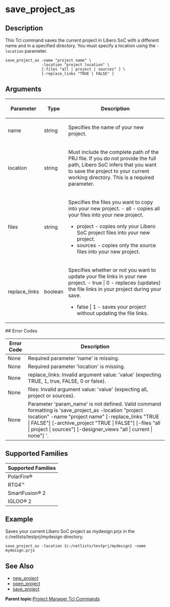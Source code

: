 # save\_project\_as

## Description

This Tcl command saves the current project in Libero SoC with a different name and in a specified directory. You must specify a location using the `-location` parameter.

```
save_project_as -name "project name" \
                -location "project location" \
                [-files "all | project | sources" ] \
                [-replace_links "TRUE | FALSE" ]
```

## Arguments

<table id="GUID-B22B08D8-F196-43B9-969C-7D22C6C4228B"><thead><tr><th>

Parameter

</th><th>

Type

</th><th>

Description

</th></tr></thead><tbody><tr><td>

name

</td><td>

string

</td><td>

Specifies the name of your new project.

</td></tr><tr><td>

location

</td><td>

string

</td><td>

Must include the complete path of the PRJ file. If you do not provide the full path, Libero SoC infers that you want to save the project to your current working directory. This is a required parameter.

</td></tr><tr><td>

files

</td><td>

string

</td><td>

Specifies the files you want to copy into your new project. -   all - copies all your files into your new project.
-   project - copies only your Libero SoC project files into your new project.
-   sources - copies only the source files into your new project.

</td></tr><tr><td>

replace\_links

</td><td>

boolean

</td><td>

Specifies whether or not you want to update your file links in your new project. -   true \| 0 - replaces \(updates\) the file links in your project during your save.
-   false \| 1 - saves your project without updating the file links.

</td></tr></tbody>
</table>## Error Codes

|Error Code|Description|
|----------|-----------|
|None|Required parameter 'name' is missing.|
|None|Required parameter 'location' is missing.|
|None|replace\_links: Invalid argument value: 'value' \(expecting TRUE, 1, true, FALSE, 0 or false\).|
|None|files: Invalid argument value: 'value' \(expecting all, project or sources\).|
|None|Parameter 'param\_name' is not defined. Valid command formatting is 'save\_project\_as -location "project location" -name "project name" \[-replace\_links "TRUE \| FALSE"\] \[-archive\_project "TRUE \| FALSE"\] \[-files "all \| project \| sources"\] \[-designer\_views "all \| current \| none"\] '.|

## Supported Families

|Supported Families|
|------------------|
|PolarFire®|
|RTG4™|
|SmartFusion® 2|
|IGLOO® 2|

## Example

Saves your current Libero SoC project as mydesign.prjx in the c:/netlists/testprj/mydesign directory.

```
save_project_as -location {c:/netlists/testprj/mydesign} -name mydesign.prjx
```

## See Also

-   [new\_project](GUID-EB38F8B2-A5A6-43B8-8E0C-7197F01E1E24.md)
-   [open\_project](GUID-3303647B-3CE2-4B43-BD74-603417CF6B07.md)
-   [save\_project](GUID-4AD2678F-2988-48D2-97C6-C3E7918F9A5E.md)

**Parent topic:**[Project Manager Tcl Commands](GUID-CE445F8D-419D-434B-9288-A0005F280E89.md)

